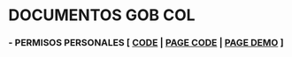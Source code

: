 # DOCUMENTOS GOB COL
### - PERMISOS PERSONALES [ [CODE](https://github.com/xmalmorthen/documentosGob/tree/develop/permisosPersonales) | [PAGE CODE](https://github.com/xmalmorthen/documentosGob/tree/deploy/permisosPersonales) | [PAGE DEMO](https://xmalmorthen.github.io/documentosGob/permisosPersonales) ]